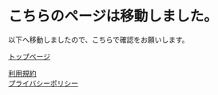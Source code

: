 # こちらのページは移動しました。

以下へ移動しましたので、こちらで確認をお願いします。

[トップページ](https://habit-web.com/)

[利用規約](https://habit-web.com/terms)  
[プライバシーポリシー](https://habit-web.com/privacy)
